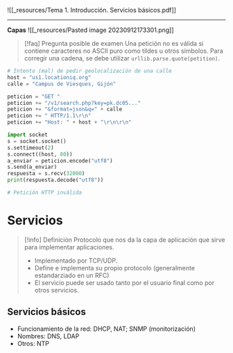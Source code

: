 ![[_resources/Tema 1. Introducción. Servicios básicos.pdf]]

---

**Capas**
![[_resources/Pasted image 20230912173301.png]]

> [!faq] Pregunta posible de examen
> Una petición no es válida si contiene caracteres no ASCII puro como tildes u otros símbolos.
> Para corregir una cadena, se debe utilizar `urllib.parse.quote(petition)`.


```python
# Intento (mal) de pedir geolocalización de una calle
host = "us1.locationiq.org" 
calle = "Campus de Viesques, Gijón" 

peticion = "GET " 
peticion += "/v1/search.php?key=pk.dc05..." 
peticion += "&format=json&q=" + calle 
peticion += " HTTP/1.1\r\n" 
peticion += "Host: " + host + "\r\n\r\n" 

import socket 
s = socket.socket() 
s.settimeout(2) 
s.connect((host, 80)) 
a_enviar = peticion.encode("utf8") 
s.send(a_enviar) 
respuesta = s.recv(32000) 
print(respuesta.decode("utf8"))

# Petición HTTP inválida
```

# Servicios
> [!info] Definición
> Protocolo que nos da la capa de aplicación que sirve para implementar aplicaciones.
> - Implementado por TCP/UDP.
> - Define e implementa su propio protocolo (generalmente estandarziado en un RFC)
> - El servicio puede ser usado tanto por el usuario final como por otros servicios.

## Servicios básicos
- Funcionamiento de la red: DHCP, NAT; SNMP (monitorización)
- Nombres: DNS, LDAP
- Otros: NTP